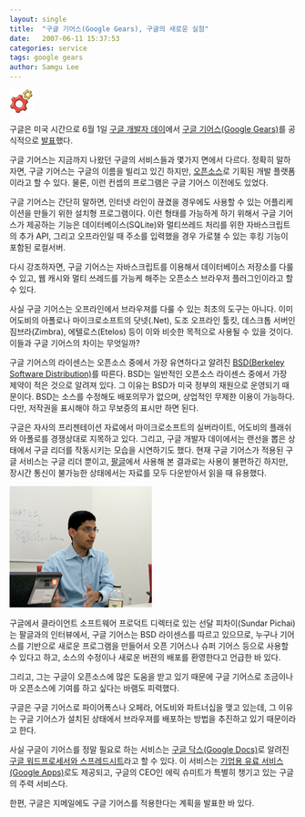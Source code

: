 ```yaml
---
layout: single
title:  "구글 기어스(Google Gears), 구글의 새로운 실험"
date:   2007-06-11 15:37:53
categories: service
tags: google gears
author: Samgu Lee
---
```

![구글 기어스 로고](/assets/google-gears-logo.png)

구글은 미국 시간으로 6월 1일 [구글 개발자 데이](https://www.palgle.com/2007/06/01/google-mission-through-developer-day/)에서 [구글 기어스(Google Gears)](http://gears.google.com/)를 공식적으로 [발표](http://googleblog.blogspot.com/2007/06/feeds-on-plane.html)했다.



구글 기어스는 지금까지 나왔던 구글의 서비스들과 몇가지 면에서 다르다. 정확히 말하자면, 구글 기어스는 구글의 이름을 빌리고 있긴 하지만, [오픈소스](http://code.google.com/p/google-gears/)로 기획된 개발 플랫폼이라고 할 수 있다. 물론, 이런 컨셉의 프로그램은 구글 기어스 이전에도 있었다.

구글 기어스는 간단히 말하면, 인터넷 라인이 끊겼을 경우에도 사용할 수 있는 어플리케이션을 만들기 위한 설치형 프로그램이다. 이런 형태를 가능하게 하기 위해서 구글 기어스가 제공하는 기능은 데이터베이스(SQLite)와 멀티쓰레드 처리를 위한 자바스크립트의 추가 API, 그리고 오프라인일 때 주소를 입력했을 경우 가로챌 수 있는 후킹 기능이 포함된 로컬서버.

다시 강조하자면, 구글 기어스는 자바스크립트를 이용해서 데이터베이스 저장소를 다룰 수 있고, 웹 캐시와 멀티 쓰레드를 가능케 해주는 오픈소스 브라우저 플러그인이라고 할 수 있다.

사실 구글 기어스는 오프라인에서 브라우져를 다룰 수 있는 최초의 도구는 아니다. 이미 어도비의 아폴로나 마이크로소프트의 닷넷(.Net), 도조 오프라인 툴킷, 데스크톱 서버인 짐브라(Zimbra), 에텔로스(Etelos) 등이 이와 비슷한 목적으로 사용될 수 있을 것이다. 이들과 구글 기어스의 차이는 무엇일까?

구글 기어스의 라이센스는 오픈소스 중에서 가장 유연하다고 알려진 [BSD(Berkeley Software Distribution)](http://www.opensource.org/licenses/bsd-license.html)를 따른다. BSD는 일반적인 오픈소스 라이센스 중에서 가장 제약이 적은 것으로 알려져 있다. 그 이유는 BSD가 미국 정부의 재원으로 운영되기 때문이다. BSD는 소스를 수정해도 배포의무가 없으며, 상업적인 무제한 이용이 가능하다. 다만, 저작권을 표시해야 하고 무보증의 표시만 하면 된다.

구글은 자사의 프리젠테이션 자료에서 마이크로소프트의 실버라이트, 어도비의 플래쉬와 아폴로를 경쟁상대로 지목하고 있다. 그리고, 구글 개발자 데이에서는 랜선을 뽑은 상태에서 구글 리더를 작동시키는 모습을 시연하기도 했다. 현재 구글 기어스가 적용된 구글 서비스는 구글 리더 뿐이고, [팔글](https://www.palgle.com)에서 사용해 본 결과로는 사용이 불편하긴 하지만, 장시간 통신이 불가능한 상태에서는 자료를 모두 다운받아서 읽을 때 유용했다.

![구글 소프트웨어 프로덕트 디렉터, 선달 피차이](/assets/sundar-pichai.jpg)

구글에서 클라이언트 소프트웨어 프로덕트 디렉터로 있는 선달 피차이(Sundar Pichai)는 팔글과의 인터뷰에서, 구글 기어스는 BSD 라이센스를 따르고 있으므로, 누구나 기어스를 기반으로 새로운 프로그램을 만들어서 오픈 기어스나 슈퍼 기어스 등으로 사용할 수 있다고 하고, 소스의 수정이나 새로운 버젼의 배포를 환영한다고 언급한 바 있다.

그리고, 그는 구글이 오픈소스에 많은 도움을 받고 있기 때문에 구글 기어스로 조금이나마 오픈소스에 기여를 하고 싶다는 바램도 피력했다.

구글은 구글 기어스로 파이어폭스나 오페라, 어도비와 파트너십을 맺고 있는데, 그 이유는 구글 기어스가 설치된 상태에서 브라우져를 배포하는 방법을 추진하고 있기 때문이라고 한다.

사실 구글이 기어스를 정말 필요로 하는 서비스는 [구글 닥스(Google Docs)](https://www.palgle.com/2006/10/15/google_docs_future/)로 알려진 [구글 워드프로세서와 스프레드시트](http://docs.google.com)라고 할 수 있다. 이 서비스는 [기업용 유료 서비스(Google Apps)](https://www.palgle.com/2007/02/22/google-apps-enterprise-launched/)로도 제공되고, 구글의 CEO인 에릭 슈미트가 특별히 챙기고 있는 구글의 주력 서비스다.

한편, 구글은 지메일에도 구글 기어스를 적용한다는 계획을 발표한 바 있다.
